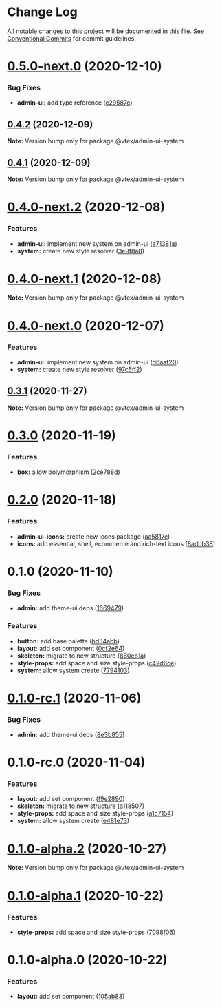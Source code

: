 # Change Log

All notable changes to this project will be documented in this file.
See [Conventional Commits](https://conventionalcommits.org) for commit guidelines.

# [0.5.0-next.0](https://github.com/vtex/onda/compare/@vtex/admin-ui-system@0.4.2...@vtex/admin-ui-system@0.5.0-next.0) (2020-12-10)


### Bug Fixes

* **admin-ui:** add type reference ([c29587e](https://github.com/vtex/onda/commit/c29587ed7dadc728b1055d4221bc1b047e38c979))





## [0.4.2](https://github.com/vtex/onda/compare/@vtex/admin-ui-system@0.4.1...@vtex/admin-ui-system@0.4.2) (2020-12-09)

**Note:** Version bump only for package @vtex/admin-ui-system





## [0.4.1](https://github.com/vtex/onda/compare/@vtex/admin-ui-system@0.4.0-next.2...@vtex/admin-ui-system@0.4.1) (2020-12-09)

**Note:** Version bump only for package @vtex/admin-ui-system





# [0.4.0-next.2](https://github.com/vtex/onda/compare/@vtex/admin-ui-system@0.3.1...@vtex/admin-ui-system@0.4.0-next.2) (2020-12-08)


### Features

* **admin-ui:** implement new system on admin-ui ([a71381a](https://github.com/vtex/onda/commit/a71381aa6a923a33e8e16c1a9fa8baea3b3eb092))
* **system:** create new style resolver ([3e9f8a8](https://github.com/vtex/onda/commit/3e9f8a88b525d3ce9b518b2bdbb7029013f58356))





# [0.4.0-next.1](https://github.com/vtex/onda/compare/@vtex/admin-ui-system@0.4.0-next.0...@vtex/admin-ui-system@0.4.0-next.1) (2020-12-08)

**Note:** Version bump only for package @vtex/admin-ui-system





# [0.4.0-next.0](https://github.com/vtex/onda/compare/@vtex/admin-ui-system@0.3.1...@vtex/admin-ui-system@0.4.0-next.0) (2020-12-07)


### Features

* **admin-ui:** implement new system on admin-ui ([d6aaf20](https://github.com/vtex/onda/commit/d6aaf206f5cce70cbb3de3bb617e54cb5e8de806))
* **system:** create new style resolver ([97c5ff2](https://github.com/vtex/onda/commit/97c5ff2c7e36e6c294ffe9f635090659ae704dec))





## [0.3.1](https://github.com/vtex/onda/compare/@vtex/admin-ui-system@0.3.0...@vtex/admin-ui-system@0.3.1) (2020-11-27)

**Note:** Version bump only for package @vtex/admin-ui-system





# [0.3.0](https://github.com/vtex/onda/compare/@vtex/admin-ui-system@0.2.0...@vtex/admin-ui-system@0.3.0) (2020-11-19)


### Features

* **box:** allow polymorphism ([2ce788d](https://github.com/vtex/onda/commit/2ce788d8e239be1ce209c50d23792d289436e17c))





# [0.2.0](https://github.com/vtex/onda/compare/@vtex/admin-ui-system@0.1.0...@vtex/admin-ui-system@0.2.0) (2020-11-18)


### Features

* **admin-ui-icons:** create new icons package ([aa5817c](https://github.com/vtex/onda/commit/aa5817c96259555949744c0207b0106cd4ffd314))
* **icons:** add essential, shell, ecommerce and rich-text icons ([8adbb38](https://github.com/vtex/onda/commit/8adbb383347bb9c79dd81f2d9742aad42695d05f))





# 0.1.0 (2020-11-10)


### Bug Fixes

* **admin:** add theme-ui deps ([1669479](https://github.com/vtex/onda/commit/1669479dc7263d01db8e548bc73285faa473550e))


### Features

* **button:** add base palette ([bd34abb](https://github.com/vtex/onda/commit/bd34abbc6d514b117df045135d5a1908e20d6fb5))
* **layout:** add set component ([0cf2e64](https://github.com/vtex/onda/commit/0cf2e64982da41b59858782ea66927f48dca25bb))
* **skeleton:** migrate to new structure ([860eb1a](https://github.com/vtex/onda/commit/860eb1aee1e038d3ea658c55dd80f26cfa13d14d))
* **style-props:** add space and size style-props ([c42d6ce](https://github.com/vtex/onda/commit/c42d6cecd9c5515f68e6f9472fb701443e102e38))
* **system:** allow system create ([7794103](https://github.com/vtex/onda/commit/77941035bae1256e5d8934fa9046a3c78ce27aaf))





# [0.1.0-rc.1](https://github.com/vtex/onda/compare/@vtex/admin-ui-system@0.1.0-rc.0...@vtex/admin-ui-system@0.1.0-rc.1) (2020-11-06)


### Bug Fixes

* **admin:** add theme-ui deps ([8e3b855](https://github.com/vtex/onda/commit/8e3b855d0ba1268c13837d3859fee112078405c3))





# 0.1.0-rc.0 (2020-11-04)


### Features

* **layout:** add set component ([f9e2890](https://github.com/vtex/onda/commit/f9e28907a14e675e5fdc935f8ebfe3cf15179f5f))
* **skeleton:** migrate to new structure ([a118507](https://github.com/vtex/onda/commit/a11850778379d4e3f5bb608878daf4d280b3934b))
* **style-props:** add space and size style-props ([a1c7154](https://github.com/vtex/onda/commit/a1c715425062829102452d86ad3fd2887178a30b))
* **system:** allow system create ([e481e73](https://github.com/vtex/onda/commit/e481e73c65bbd35891617e5cb047102f9c251dac))





# [0.1.0-alpha.2](https://github.com/vtex/onda/compare/@vtex/admin-ui-system@0.1.0-alpha.1...@vtex/admin-ui-system@0.1.0-alpha.2) (2020-10-27)

**Note:** Version bump only for package @vtex/admin-ui-system





# [0.1.0-alpha.1](https://github.com/vtex/onda/compare/@vtex/admin-ui-system@0.1.0-alpha.0...@vtex/admin-ui-system@0.1.0-alpha.1) (2020-10-22)


### Features

* **style-props:** add space and size style-props ([7098f06](https://github.com/vtex/onda/commit/7098f06843f0e02d29c6366eca2cb76e84616802))





# 0.1.0-alpha.0 (2020-10-22)


### Features

* **layout:** add set component ([105ab83](https://github.com/vtex/onda/commit/105ab837ac10d3a0442157f98d562e3d0a16949a))
